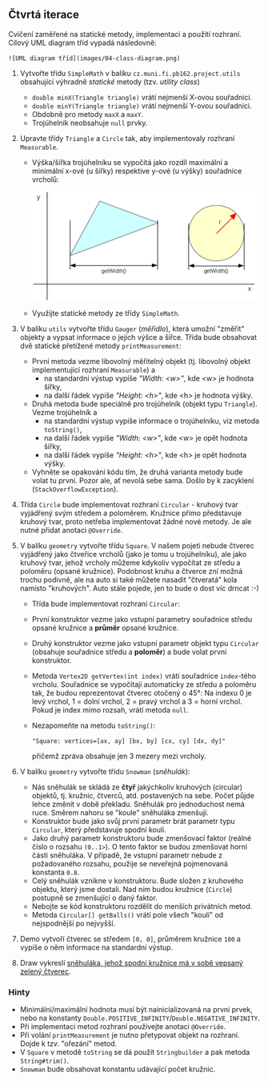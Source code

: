 ## Čtvrtá iterace

Cvičení zaměřené na statické metody, implementaci a použití rozhraní. Cílový UML diagram tříd vypadá následovně:

	![UML diagram tříd](images/04-class-diagram.png)


1.  Vytvořte třídu `SimpleMath` v balíku `cz.muni.fi.pb162.project.utils` obsahující výhradně _statické_ metody (tzv. _utility class_)
    *   `double minX(Triangle triangle)` vrátí nejmenší X-ovou souřadnici.
    *   `double minY(Triangle triangle)` vrátí nejmenší Y-ovou souřadnici.
    *   Obdobně pro metody `maxX` a `maxY`.
    *   Trojúhelník neobsahuje `null` prvky.

2.  Upravte třídy `Triangle` a `Circle` tak, aby implementovaly rozhraní `Measurable`.
    *   Výška/šířka trojúhelníku se vypočítá jako rozdíl maximální a minimální x-ové (u šířky) respektive y-ové
        (u výšky) souřadnice vrcholů:

        ![šířka objektů](images/04a.png)
    *   Využijte statické metody ze třídy `SimpleMath`.

3.  V balíku `utils` vytvořte třídu `Gauger` (_měřidlo_), která umožní "změřit" objekty a vypsat informace o jejich výšce a šířce. Třída bude obsahovat dvě statické přetížené metody `printMeasurement`:
    *   První metoda vezme libovolný měřitelný objekt (tj. libovolný objekt implementující rozhraní `Measurable`) a
        *   na standardní výstup vypíše _"Width: \<w\>"_, kde \<w\> je hodnota šířky,
        *   na další řádek vypíše _"Height: \<h\>"_, kde \<h\> je hodnota výšky.
    *   Druhá metoda bude speciálně pro trojúhelník (objekt typu `Triangle`). Vezme trojúhelník a
        *   na standardní výstup vypíše informace o trojúhelníku, viz metoda `toString()`,
        *   na další řádek vypíše _"Width: \<w\>"_, kde \<w\> je opět hodnota šířky,
        *   na další řádek vypíše _"Height: \<h\>"_, kde \<h\> je opět hodnota výšky.
    *   Vyhněte se opakování kódu tím, že druhá varianta metody bude volat tu první. Pozor ale, ať nevolá sebe sama.
        Došlo by k zacyklení (`StackOverflowException`).

4.  Třída `Circle` bude implementovat rozhraní `Circular` - kruhový tvar vyjádřený svým středem a poloměrem.
    Kružnice přímo představuje kruhový tvar, proto netřeba implementovat žádné nové metody. Je ale nutné přidat anotaci `@Override`.

5.  V balíku `geometry` vytvořte třídu `Square`. V našem pojetí nebude čtverec vyjádřený jako čtveřice vrcholů (jako je tomu u trojúhelníku), 
	ale jako kruhový tvar, jehož vrcholy můžeme kdykoliv vypočítat ze středu a poloměru (opsané kružnice). 
	Podobnost kruhu a čtverce zní možná trochu podivně, ale na auto si také můžete nasadit "čtveratá" kola namísto "kruhových". 
	Auto stále pojede, jen to bude o dost víc drncat :-)
    *   Třída bude implementovat rozhraní `Circular`:
    *   První konstruktor vezme jako vstupní parametry souřadnice středu opsané kružnice a **průměr** opsané kružnice.
    *   Druhý konstruktor vezme jako vstupní parametr objekt typu `Circular` (obsahuje souřadnice středu a **poloměr**) a bude volat první konstruktor.
    *   Metoda `Vertex2D getVertex(int index)` vrátí souřadnice `index`-tého vrcholu. Souřadnice se vypočítají automaticky ze středu a poloměru tak,
	    že budou reprezentovat čtverec otočený o 45°: Na indexu 0 je levý vrchol, 1 = dolní vrchol, 2 = pravý vrchol a 3 = horní vrchol.
        Pokud je index mimo rozsah, vrátí metoda `null`.
    *   Nezapomeňte na metodu `toString()`:

            "Square: vertices=[ax, ay] [bx, by] [cx, cy] [dx, dy]"

        přičemž zpráva obsahuje jen 3 mezery mezi vrcholy.

6.  V balíku `geometry` vytvořte třídu `Snowman` (_sněhulák_):
    *   Nás sněhulák se skládá ze **čtyř** jakýchkoliv kruhových (circular) objektů, tj. kružnic, čtverců, atd. postavených na sebe.
        Počet půjde lehce změnit v době překladu. Sněhulák pro jednoduchost nemá ruce. Směrem nahoru se "koule" sněhuláka zmenšují. 
    *   Konstruktor bude jako svůj první parametr brát parametr typu `Circular`, který představuje spodní kouli.
	*   Jako druhý parametr konstruktoru bude zmenšovací faktor (reálné číslo o rozsahu `(0..1>`). O tento faktor se budou zmenšovat horní části sněhuláka.
        V případě, že vstupní parametr nebude z požadovaného rozsahu, použije se neveřejná pojmenovaná konstanta `0.8`.
    *   Celý sněhulák vznikne v konstruktoru. Bude složen z kruhového objektu, který jsme dostali. Nad ním budou kružnice (`Circle`) postupně se zmenšující o daný faktor. 
	*   Nebojte se kód konstruktoru rozdělit do menších privátních metod.
    *   Metoda `Circular[] getBalls()` vrátí pole všech "koulí" od nejspodnější po nejvyšší.

7. Demo vytvoří čtverec se středem `[0, 0]`, průměrem kružnice `100` a vypíše o něm informace na standardní výstup.

8. Draw vykreslí [sněhuláka, jehož spodní kružnice má v sobě vepsaný zelený
   čtverec](https://gitlab.fi.muni.cz/pb162/pb162-course-info/wikis/draw-images).

### Hinty

- Minimální/maximální hodnota musí být nainicializovaná na první prvek, nebo na konstanty
  `Double.POSITIVE_INFINITY`/`Double.NEGATIVE_INFINITY`.
- Při implementaci metod rozhraní používejte anotaci `@Override`.
- Při volání `printMeasurement` je nutno přetypovat objekt na rozhraní. Dojde k tzv. "ořezání" metod.
- V `Square` v metodě `toString` se dá použít `Stringbuilder` a pak metoda `String#trim()`.
- `Snowman` bude obsahovat konstantu udávající počet kružnic.
